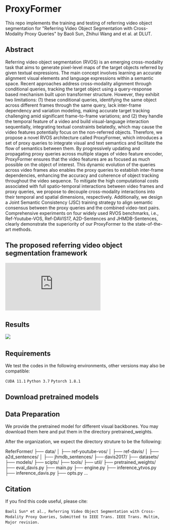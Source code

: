 # ProxyFormer
This repo implements the training and testing of referring video object segmentation  for "Referring Video Object Segmentation with Cross-Modality Proxy Queries" by Baoli Sun, Zhihui Wang and et al. at DLUT.



## Abstract
Referring video object segmentation (RVOS) is an emerging cross-modality task that aims to generate pixel-level maps of the target objects referred by given textual expressions. The main concept involves learning an accurate alignment visual elements and language expressions within a semantic space. Recent approaches address cross-modality alignment through conditional queries, tracking  the target object using a query-response based mechanism built upon transformer structure. However, they exhibit two limitations: (1) these conditional queries, identifying the same object across different frames through the same query, lack inter-frame dependency and variation modeling, making accurate target tracking challenging amid significant frame-to-frame variations; and (2) they handle the temporal feature of a video and build visual-language interaction sequentially, integrating textual constraints belatedly,  which may cause the video features potentially focus on the non-referred objects. Therefore, we propose a novel RVOS architecture called ProxyFormer, which introduces a set of proxy queries to integrate visual and text semantics and facilitate the flow of semantics between them. By progressively updating and propagating proxy queries across multiple stages of video feature encoder, ProxyFormer ensures that the video features are as focused as much possible on the object of interest. This dynamic evolution of the queries across video frames also enables the proxy queries to establish inter-frame dependencies, enhancing the accuracy and coherence of object tracking throughout the video sequence. To mitigate the high computational costs associated with full spatio-temporal interactions between video frames and proxy queries, we propose to decouple cross-modality interactions into their temporal and spatial dimensions, respectively. 
Additionally, we design a Joint Semantic Consistency (JSC) training strategy to align semantic consensus between the proxy queries and the combined video-text pairs.
Comprehensive experiments on four widely used RVOS benchmarks, i.e., Ref-Youtube-VOS, Ref-DAVIS17, A2D-Sentences and JHMDB-Sentences, clearly demonstrate the superiority of our ProxyFormer to the state-of-the-art methods.


## The proposed referring video object segmentation framework
![](https://github.com/Sunbaoli/ProxyFormer/blob/master/net.pdf)

## Results
![](https://github.com/Sunbaoli/ProxyFormer/blob/master/result1.jpg)



## Requirements
We test the codes in the following environments, other versions may also be compatible:

` CUDA 11.1 `
` Python 3.7 `
` Pytorch 1.8.1 `

## Download pretrained models

## Data Preparation

We provide the pretrained model for different visual backbones. You may download them here and put them in the directory pretrained_weights.

After the organization, we expect the directory struture to be the following:

ReferFormer/
├── data/
│   ├── ref-youtube-vos/
│   ├── ref-davis/
│   ├── a2d_sentences/
│   ├── jhmdb_sentences/
├── davis2017/
├── datasets/
├── models/
├── scipts/
├── tools/
├── util/
├── pretrained_weights/
├── eval_davis.py
├── main.py
├── engine.py
├── inference_ytvos.py
├── inference_davis.py
├── opts.py
...

## Citation 
If you find this code useful, please cite:

` Baoli Sun* et al., Referring Video Object Segmentation with Cross-Modality Proxy Queries, Submitted to IEEE Trans. IEEE Trans. Multim, Major revision. `




